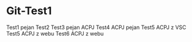 # Git-Test1


Test1 pejan
Test2
Test3 pejan ACPJ
Test4 ACPJ pejan
Test5 ACPJ z VSC
Test5 ACPJ z webu
Test6 ACPJ z webu
